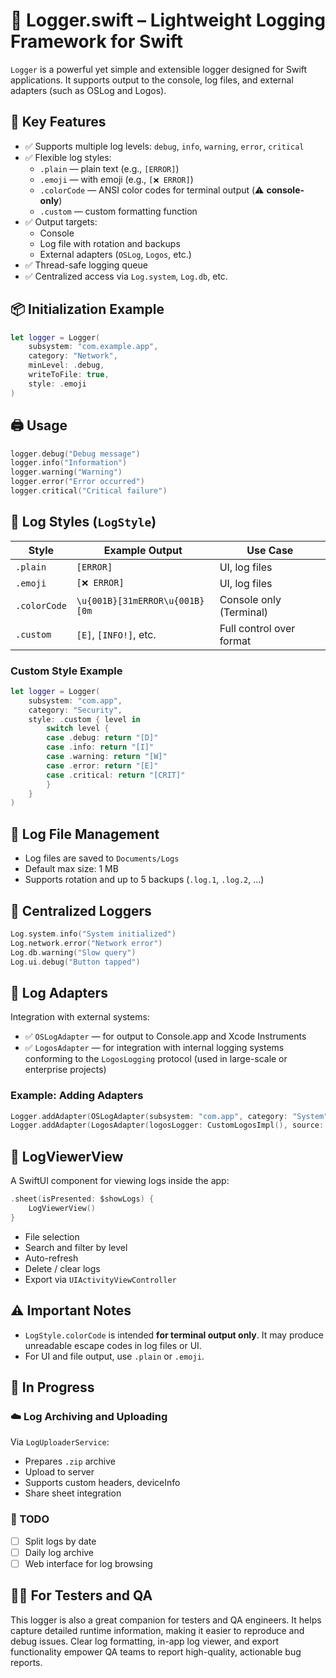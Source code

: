 # 📝 Logger.swift – Lightweight Logging Framework for Swift

`Logger` is a powerful yet simple and extensible logger designed for Swift applications. It supports output to the console, log files, and external adapters (such as OSLog and Logos).

## 🔧 Key Features

- ✅ Supports multiple log levels: `debug`, `info`, `warning`, `error`, `critical`
- ✅ Flexible log styles:
  - `.plain` — plain text (e.g., `[ERROR]`)
  - `.emoji` — with emoji (e.g., `[❌ ERROR]`)
  - `.colorCode` — ANSI color codes for terminal output (⚠️ **console-only**)
  - `.custom` — custom formatting function
- ✅ Output targets:
  - Console
  - Log file with rotation and backups
  - External adapters (`OSLog`, `Logos`, etc.)
- ✅ Thread-safe logging queue
- ✅ Centralized access via `Log.system`, `Log.db`, etc.

## 📦 Initialization Example

```swift
let logger = Logger(
    subsystem: "com.example.app",
    category: "Network",
    minLevel: .debug,
    writeToFile: true,
    style: .emoji
)
```

## 🖨 Usage

```swift
logger.debug("Debug message")
logger.info("Information")
logger.warning("Warning")
logger.error("Error occurred")
logger.critical("Critical failure")
```

## 🎨 Log Styles (`LogStyle`)

| Style         | Example Output                  | Use Case                            |
|---------------|----------------------------------|--------------------------------------|
| `.plain`      | `[ERROR]`                        | UI, log files                        |
| `.emoji`      | `[❌ ERROR]`                      | UI, log files                        |
| `.colorCode`  | `\u{001B}[31mERROR\u{001B}[0m`    | Console only (Terminal)              |
| `.custom`     | `[E]`, `[INFO!]`, etc.           | Full control over format             |

### Custom Style Example

```swift
let logger = Logger(
    subsystem: "com.app",
    category: "Security",
    style: .custom { level in
        switch level {
        case .debug: return "[D]"
        case .info: return "[I]"
        case .warning: return "[W]"
        case .error: return "[E]"
        case .critical: return "[CRIT]"
        }
    }
)
```

## 📁 Log File Management

- Log files are saved to `Documents/Logs`
- Default max size: 1 MB
- Supports rotation and up to 5 backups (`.log.1`, `.log.2`, ...)

## 🧰 Centralized Loggers

```swift
Log.system.info("System initialized")
Log.network.error("Network error")
Log.db.warning("Slow query")
Log.ui.debug("Button tapped")
```

## 🔌 Log Adapters

Integration with external systems:

- ✅ `OSLogAdapter` — for output to Console.app and Xcode Instruments
- ✅ `LogosAdapter` — for integration with internal logging systems conforming to the `LogosLogging` protocol (used in large-scale or enterprise projects)

### Example: Adding Adapters

```swift
Logger.addAdapter(OSLogAdapter(subsystem: "com.app", category: "System"))
Logger.addAdapter(LogosAdapter(logosLogger: CustomLogosImpl(), source: "Analytics"))
```

## 👀 LogViewerView

A SwiftUI component for viewing logs inside the app:

```swift
.sheet(isPresented: $showLogs) {
    LogViewerView()
}
```

- File selection
- Search and filter by level
- Auto-refresh
- Delete / clear logs
- Export via `UIActivityViewController`

## ⚠️ Important Notes

- `LogStyle.colorCode` is intended **for terminal output only**. It may produce unreadable escape codes in log files or UI.
- For UI and file output, use `.plain` or `.emoji`.

## 🚧 In Progress

### ☁️ Log Archiving and Uploading

Via `LogUploaderService`:

- Prepares `.zip` archive
- Upload to server
- Supports custom headers, deviceInfo
- Share sheet integration

### 📌 TODO

- [ ] Split logs by date
- [ ] Daily log archive
- [ ] Web interface for log browsing

## 👨‍🔬 For Testers and QA

This logger is also a great companion for testers and QA engineers. It helps capture detailed runtime information, making it easier to reproduce and debug issues. Clear log formatting, in-app log viewer, and export functionality empower QA teams to report high-quality, actionable bug reports.
